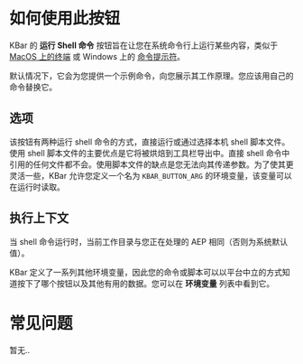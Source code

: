 # 如何使用此按钮 #
KBar 的 **运行 Shell 命令** 按钮旨在让您在系统命令行上运行某些内容，类似于 [MacOS 上的终端](https://support.apple.com/guide/terminal/execute-commands-and-run-tools-apdb66b5242-0d18-49fc-9c47-a2498b7c91d5/mac) 或 Windows 上的 [命令提示符](https://docs.microsoft.com/en-us/windows-server/administration/windows-commands/windows-commands)。

默认情况下，它会为您提供一个示例命令，向您展示其工作原理。您应该用自己的命令替换它。

## 选项
该按钮有两种运行 shell 命令的方式，直接运行或通过选择本机 shell 脚本文件。使用 shell 脚本文件的主要优点是它将被烘焙到工具栏导出中。直接 shell 命令中引用的任何文件都不会。使用脚本文件的缺点是您无法向其传递参数。为了使其更灵活一些，KBar 允许您定义一个名为 `KBAR_BUTTON_ARG` 的环境变量，该变量可以在运行时读取。

## 执行上下文
当 shell 命令运行时，当前工作目录与您正在处理的 AEP 相同（否则为系统默认值）。

KBar 定义了一系列其他环境变量，因此您的命令或脚本可以以平台中立的方式知道按下了哪个按钮以及其他有用的数据。您可以在 **环境变量** 列表中看到它。

# 常见问题 #
暂无..
